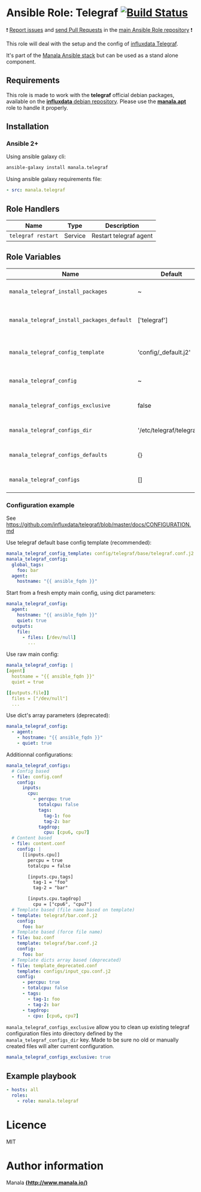 # Ansible Role: Telegraf [![Build Status](https://travis-ci.org/manala/ansible-role-telegraf.svg?branch=master)](https://travis-ci.org/manala/ansible-role-telegraf)

:exclamation: [Report issues](https://github.com/manala/ansible-roles/issues) and [send Pull Requests](https://github.com/manala/ansible-roles/pulls) in the [main Ansible Role repository](https://github.com/manala/ansible-roles) :exclamation:

This role will deal with the setup and the config of [influxdata Telegraf](https://github.com/influxdata/telegraf).

It's part of the [Manala Ansible stack](http://www.manala.io) but can be used as a stand alone component.

## Requirements

This role is made to work with the __telegraf__ official debian packages, available on the [__influxdata__ debian repository](https://www.influxdata.com/package-repository-for-linux/). Please use the [**manala.apt**](https://galaxy.ansible.com/manala/apt/) role to handle it properly.

## Installation

### Ansible 2+

Using ansible galaxy cli:

```bash
ansible-galaxy install manala.telegraf
```

Using ansible galaxy requirements file:

```yaml
- src: manala.telegraf
```

## Role Handlers

| Name               | Type    | Description            |
| ------------------ | ------- | ---------------------- |
| `telegraf restart` | Service | Restart telegraf agent |

## Role Variables

| Name                                       | Default                    | Type         | Description                              |
| ------------------------------------------ | -------------------------- | ------------ | ---------------------------------------- |
| `manala_telegraf_install_packages`         | ~                          | String       | Dependency packages to install           |
| `manala_telegraf_install_packages_default` | ['telegraf']               | String       | Default dependency packages to install   |
| `manala_telegraf_config_template`          | 'config/_default.j2'       | String       | Main configuration base template path    |
| `manala_telegraf_config`                   | ~                          | Array/String | Main configuration directives            |
| `manala_telegraf_configs_exclusive`        | false                      | Array        | Additional configurations exclusivity    |
| `manala_telegraf_configs_dir`              | '/etc/telegraf/telegraf.d' | String       | Additional configurations directory path |
| `manala_telegraf_configs_defaults`         | {}                         | Array        | Additional configurations defaults       |
| `manala_telegraf_configs`                  | []                         | Array        | Additional configurations directives     |

### Configuration example

See https://github.com/influxdata/telegraf/blob/master/docs/CONFIGURATION.md

Use telegraf default base config template (recommended):
```yaml
manala_telegraf_config_template: config/telegraf/base/telegraf.conf.j2
manala_telegraf_config:
  global_tags:
    foo: bar
  agent:
    hostname: "{{ ansible_fqdn }}"
```

Start from a fresh empty main config, using dict parameters:
```yaml
manala_telegraf_config:
  agent:
    hostname: "{{ ansible_fqdn }}"
    quiet: true
  outputs:
    file:
      - files: [/dev/null]
        ...
```

Use raw main config:
```yaml
manala_telegraf_config: |
[agent]
  hostname = "{{ ansible_fqdn }}"
  quiet = true

[[outputs.file]]
  files = ["/dev/null"]
  ...
```

Use dict's array parameters (deprecated):
```yaml
manala_telegraf_config:
  - agent:
    - hostname: "{{ ansible_fqdn }}"
    - quiet: true
```

Additionnal configurations:
```yaml
manala_telegraf_configs:
  # Config based
  - file: config.conf
    config:
      inputs:
        cpu:
          - percpu: true
            totalcpu: false
            tags:
              tag-1: foo
              tag-2: bar
            tagdrop:
              cpu: [cpu6, cpu7]
  # Content based
  - file: content.conf
    config: |
      [[inputs.cpu]]
        percpu = true
        totalcpu = false

        [inputs.cpu.tags]
          tag-1 = "foo"
          tag-2 = "bar"

        [inputs.cpu.tagdrop]
          cpu = ["cpu6", "cpu7"]
  # Template based (file name based on template)
  - template: telegraf/bar.conf.j2
    config:
      foo: bar
  # Template based (force file name)
  - file: baz.conf
    template: telegraf/bar.conf.j2
    config:
      foo: bar
  # Template dicts array based (deprecated)
  - file: template_deprecated.conf
    template: configs/input_cpu.conf.j2
    config:
      - percpu: true
      - totalcpu: false
      - tags:
        - tag-1: foo
        - tag-2: bar
      - tagdrop:
        - cpu: [cpu6, cpu7]
```

`manala_telegraf_configs_exclusive` allow you to clean up existing telegraf configuration files into directory defined by the `manala_telegraf_configs_dir` key. Made to be sure no old or manually created files will alter current configuration.

```yaml
manala_telegraf_configs_exclusive: true
```

## Example playbook

```yaml
- hosts: all
  roles:
    - role: manala.telegraf
```

# Licence

MIT

# Author information

Manala [**(http://www.manala.io/)**](http://www.manala.io)
